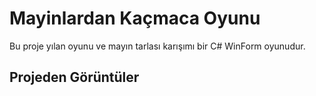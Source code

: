 # Mayinlardan Kaçmaca Oyunu

Bu proje yılan oyunu ve mayın tarlası karışımı bir C# WinForm oyunudur.

## Projeden Görüntüler

